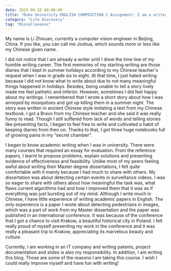 ```yaml
---
date: 2015-06-28 00:00:00
title: "Duke University ENGLISH COMPOSITION I Assignment: I am a writer"
category: "Life Discovery"
tag: "Miscellaneous"
---
```


My name is Li Zhixuan, currently a computer vision engineer in Beijing, China. If you like, you can call me Joshua, which sounds more or less like my Chinese given name.

I did not notice that I am already a writer until I drew the time line of my humble writing career. The first memories of my starting writing are those diaries that I kept in summer holidays according to my Chinese teacher's request when I was in grade six to eight. At that time, I just hated writing because I did not know what to write about due to not many meaningful things happened in holidays. Besides, being unable to tell a story lively made me feel pathetic and inferior. However, sometimes I did feel happy about my writings. I remembered that I wrote a short story about how I was annoyed by mosquitoes and got up killing them in a summer night. The story was written in ancient Chinese style imitating a text from my Chinese textbook. I got a Bravo from my Chinese teacher and she said it was really funny to read. Though I still suffered from lack of words and telling stories like presenting facts, I began to feel free to write and cultivated a habit of keeping diaries from then on. Thanks to that, I got three huge notebooks full of growing pains in my “secret chamber”.

I began to know academic writing when I was in university. There were many courses that required an essay for evaluation. From the reference papers, I learnt to propose problems, explain solutions and presenting evidence of effectiveness and feasibility. Unlike most of my peers feeling awful about writing their Master degree dissertations, I felt quite comfortable with it mainly because I had much to share with others. My dissertation was about detecting certain events in surveillance videos. I was so eager to share with others about how meaningful the task was, what flaws current algorithms had and how I improved them that it was as if everything was just bursting out of my mind. Although I write much in Chinese, I have little experience of writing academic papers in English. The only experience is a paper I wrote about detecting pedestrians in images, which was a part of work from my Master dissertation and the paper was published in an international conference. It was because of the conference that I got a chance to visit Krakow, a beautiful historical city in Poland. I felt really proud of myself presenting my work in the conference and it was really a pleasant trip to Krakow, appreciating its marvelous beauty and culture.

Currently, I am working in an IT company and writing patents, project documentation and slides is also my responsibility. In addition, I am writing this blog. Those are some of the reasons I am taking this course. I wish I could really improve myself and have fun with writing!